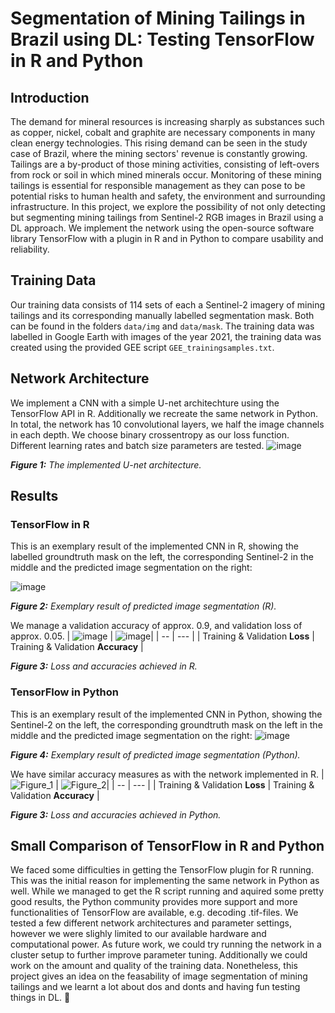 # Segmentation of Mining Tailings in Brazil using DL: Testing TensorFlow in R and Python

## Introduction
The demand for mineral resources is increasing sharply as substances such as copper, nickel, cobalt and graphite are necessary components in many clean energy technologies. This rising demand can be seen in the study case of Brazil, where the mining sectors' revenue is constantly growing. Tailings are a by-product of those mining activities, consisting of left-overs from rock or soil in which mined minerals occur. Monitoring of these mining tailings is essential for responsible management as they can pose to be potential risks to human health and safety, the environment and surrounding infrastructure. In this project, we explore the possibility of not only detecting but segmenting mining tailings from Sentinel-2 RGB images in Brazil using a DL approach. We implement the network using the open-source software library TensorFlow with a plugin in R and in Python to compare usability and reliability.

## Training Data
Our training data consists of 114 sets of each a Sentinel-2 imagery of mining tailings and its corresponding manually labelled segmentation mask. Both can be found in the folders `data/img` and `data/mask`. The training data was labelled in Google Earth with images of the year 2021, the training data was created using the provided GEE script `GEE_trainingsamples.txt`.

## Network Architecture
We implement a CNN with a simple U-net architechture using the TensorFlow API in R. Additionally we recreate the same network in Python. In total, the network has 10 convolutional layers, we half the image channels in each depth. We choose binary crossentropy as our loss function. Different learning rates and batch size parameters are tested.
![image](https://github.com/IsasGithub/tailings_seg/assets/116874799/ddcaa1cb-099e-4337-b815-670bb21d8cf7)


***Figure 1:** The implemented U-net architecture.* 

## Results
### TensorFlow in R
This is an exemplary result of the implemented CNN in R, showing the labelled groundtruth mask on the left, the corresponding Sentinel-2 in the middle and the predicted image segmentation on the right:

![image](https://github.com/IsasGithub/tailings_seg/assets/116874799/61203401-1569-4567-b1f8-b65bc255aad7)

***Figure 2:** Exemplary result of predicted image segmentation (R).* 


We manage a validation accuracy of approx. 0.9, and validation loss of approx. 0.05.
| ![image](https://github.com/IsasGithub/tailings_seg/assets/116874799/44087c93-9035-4088-89ca-1c5baac0bd45) | ![image](https://github.com/IsasGithub/tailings_seg/assets/116874799/af773968-6810-435a-944f-dbf1d91ffa77)|
| -- | --- |
| Training & Validation **Loss** | Training & Validation **Accuracy** |

***Figure 3:** Loss and accuracies achieved in R.* 

### TensorFlow in Python
This is an exemplary result of the implemented CNN in Python, showing the Sentinel-2 on the left, the corresponding groundtruth mask on the left in the middle and the predicted image segmentation on the right:
![image](https://github.com/IsasGithub/tailings_seg/assets/116874799/10aea9be-8358-4474-9374-80a2d06cb417)

***Figure 4:** Exemplary result of predicted image segmentation (Python).* 


We have similar accuracy measures as with the network implemented in R.
| ![Figure_1](https://github.com/IsasGithub/tailings_seg/assets/116874799/00fbadb2-acac-43af-8b3a-ba31f2a05bfe) | ![Figure_2](https://github.com/IsasGithub/tailings_seg/assets/116874799/68ca701f-c512-4eb2-9a89-cee85e4a576a)|
| -- | --- |
| Training & Validation **Loss** | Training & Validation **Accuracy** |

***Figure 3:** Loss and accuracies achieved in Python.* 

## Small Comparison of TensorFlow in R and Python
We faced some difficulties in getting the TensorFlow plugin for R running. This was the initial reason for implementing the same network in Python as well. While we managed to get the R script running and aquired some pretty good results, the Python community provides more support and more functionalities of TensorFlow are available, e.g. decoding .tif-files. We tested a few different network architectures and parameter settings, however we were slighly limited to our available hardware and computational power. As future work, we could try running the network in a cluster setup to further improve parameter tuning. Additionally we could work on the amount and quality of the training data. Nonetheless, this project gives an idea on the feasability of image segmentation of mining tailings and we learnt a lot about dos and donts and having fun testing things in DL. 🐘
